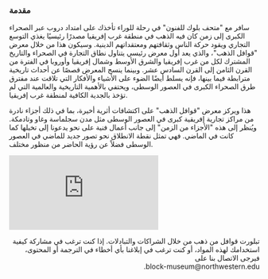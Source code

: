 ### مقدمة

سافر مع "متحف بلوك للفنون" في رحلة للوراء تأخذك على امتداد دروب عبر الصحراء الكبرى إلى زمن كان فيه الذهب في منطقة غرب إفريقيا مصدرًا رئيسيًا يغذي التوسع التجاري ويقود حركة الناس وثقافتهم ومعتقداتهم الدينية. وسيكون هذا من خلال معرض "قوافل الذهب"، والذي يعد أول معرض رئيسي يتناول نطاق التجارة في الصحراء والتاريخ المشترك لكل من غرب إفريقيا والشرق الأوسط وشمال إفريقيا وأوروبا في الفترة من القرن الثامن إلى القرن السادس عشر. وبينما ينسج المعرض قصصًا عن أحداث تاريخية مترابطة فيما بينها، فإنه يسلط أيضًا الضوء على الأشياء والأفكار التي تلاقت عند مفترق طرق الصحراء الكبرى في العصور الوسطى، ويحتفي بالأهمية التاريخية والعالمية التي لم تؤخذ بالجدية الكافية لمنطقة غرب إفريقيا.

هذا ويركز معرض "قوافل الذهب" على اكتشافات أثرية أخيرة، بما في ذلك أجزاء نادرة من مراكز تجارية إفريقية كبرى في العصور الوسطى مثل مدن سجلماسة وغاو وتادمكة. ويُنظر إلى هذه "الأجزاء من الزمن" إلى جانب أعمال فنية على نحو يدعونا إلى تخيلها كما كانت في الماضي. فهي تمثل نقطة الانطلاق نحو تصور جديد للماضي في العصور الوسطى فضلاً عن رؤية الحاضر من منظور مختلف.

<div class="embed-responsive embed-responsive-16by9">
  <iframe title="vimeo-player" src="https://player.vimeo.com/video/307108617" frameborder="0" allowfullscreen></iframe>
</div>

<div class="alert alert-dark mt-3" role="alert">
  <p class="lead" dir="rtl">
   تبلورت قوافل من ذهب من خلال الشراكات والتبادلات. إذا كنت ترغب في مشاركة كيفية استخدامك لهذه المواد، أو كنت ترغب في إبلاغنا بأي أخطاء في الترجمة أو المحتوى، فيرجى الاتصال بنا على <br>block-museum@northwestern.edu.
  </p>
</div>